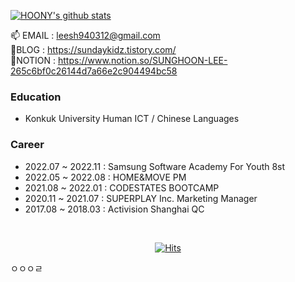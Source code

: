 [![HOONY's github stats](https://github-readme-stats.vercel.app/api?username=HOONY-LEE&show_icons=true&theme=radical)](https://github.com/HOONY-LEE/github-readme-stats) <br>

<!--
[![](https://raw.githubusercontent.com/HOONY-LEE/Card/master/profile-summary-card-output/monokai/1-repos-per-language.svg)](https://github.com/HOONY-LEE) [![](https://raw.githubusercontent.com/HOONY-LEE/Card/master/profile-summary-card-output/monokai/2-most-commit-language.svg)](https://github.com/HOONY-LEE)
[![](https://raw.githubusercontent.com/HOONY-LEE/Card/master/profile-summary-card-output/monokai/3-stats.svg)](https://github.com/HOONY-LEE) [![](https://raw.githubusercontent.com/HOONY-LEE/Card/master/profile-summary-card-output/monokai/4-productive-time.svg)](https://github.com/HOONY-LEE)

[![HOONY-LEE's github stats](https://github-readme-stats.vercel.app/api?username=gyoogle&show_icons=true&theme=radical)](https://github.com/HOONY-LEE/github-readme-stats)
<br>
[![trophy](https://github-profile-trophy.vercel.app/?username=HOONY-LEE&theme=onedark)](https://github.com/HOONY-LEE/github-profile-trophy)


[![Solved.ac Profile](http://mazassumnida.wtf/api/generate_badge?boj=kim6394)](https://solved.ac/kim6394)
-->

📫 EMAIL : leesh940312@gmail.com  <br>
📝BLOG : https://sundaykidz.tistory.com/  <br>
📝NOTION : https://www.notion.so/SUNGHOON-LEE-265c6bf0c26144d7a66e2c904494bc58 <br>  

### Education
- Konkuk University Human ICT / Chinese Languages 

### Career

- 2022.07 ~ 2022.11 : Samsung Software Academy For Youth 8st
- 2022.05 ~ 2022.08 : HOME&MOVE PM
- 2021.08 ~ 2022.01 : CODESTATES BOOTCAMP
- 2020.11 ~ 2021.07 : SUPERPLAY Inc. Marketing Manager
- 2017.08 ~ 2018.03 : Activision Shanghai QC
<br>
  
<div align=center>
 
[![Hits](https://hits.seeyoufarm.com/api/count/incr/badge.svg?url=https%3A%2F%2Fgithub.com%2Fgyoogle%2Fhit-counter&count_bg=%2379C83D&title_bg=%23555555&icon=&icon_color=%23E7E7E7&title=hits&edge_flat=false)](https://hits.seeyoufarm.com)
  
</div>ㅇㅇㅇㄹ
